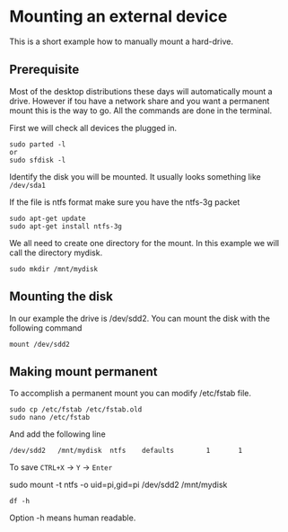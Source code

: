 # Mounting an external device

This is a short example how to manually mount a hard-drive.

## Prerequisite 
Most of the desktop distributions these days will automatically mount a drive.
However if tou have a network share and you want a permanent mount this is the way to go. All the commands are done in the terminal.

First we will check all devices the plugged in.
```
sudo parted -l
or 
sudo sfdisk -l
```
Identify the disk you will be mounted.
It usually looks something like `/dev/sda1`

If the file is ntfs format make sure you have the ntfs-3g packet
```
sudo apt-get update
sudo apt-get install ntfs-3g
```

We all need to create one directory for the mount. In this example
we will call the directory mydisk.
```
sudo mkdir /mnt/mydisk
```

## Mounting the disk
In our example the drive is /dev/sdd2.
You can mount the disk with the following command
```
mount /dev/sdd2
```

## Making mount permanent
To accomplish a permanent mount you can modify /etc/fstab file.
```
sudo cp /etc/fstab /etc/fstab.old
sudo nano /etc/fstab    
```
And add the following line 
```
/dev/sdd2   /mnt/mydisk  ntfs    defaults        1       1
```
To save `CTRL+X` -> `Y` -> `Enter`

sudo mount -t ntfs -o uid=pi,gid=pi /dev/sdd2 /mnt/mydisk 



```
df -h
``` 

Option -h means human readable.





